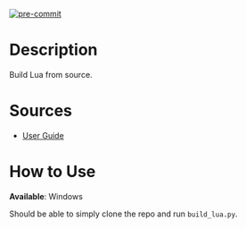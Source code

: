 [![pre-commit](https://img.shields.io/badge/pre--commit-enabled-brightgreen?logo=pre-commit&logoColor=white)](https://github.com/pre-commit/pre-commit)

# Description

Build Lua from source.

# Sources

* [User Guide](http://lua-users.org/wiki/BuildingLuaInWindowsForNewbies)

# How to Use

**Available**: Windows

Should be able to simply clone the repo and run `build_lua.py`.
